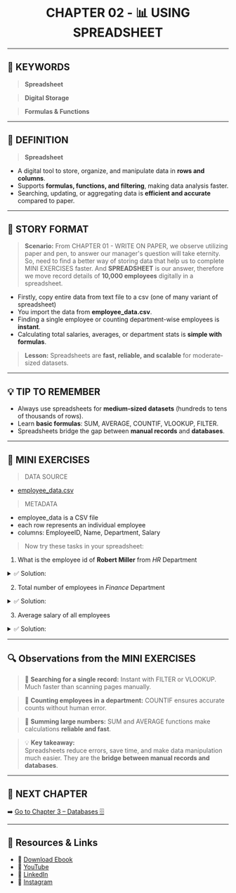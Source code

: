 <h1 align="center">CHAPTER 02 - 📊 USING SPREADSHEET</h1>

---
## 🔑 KEYWORDS
> **Spreadsheet**

> **Digital Storage**  

> **Formulas & Functions**  

---

## 📖 DEFINITION
> **Spreadsheet**
- A digital tool to store, organize, and manipulate data in **rows and columns**.
- Supports **formulas, functions, and filtering**, making data analysis faster.
- Searching, updating, or aggregating data is **efficient and accurate** compared to paper.

---

## 🧱 STORY FORMAT

> **Scenario:**
From CHAPTER 01 - WRITE ON PAPER, we observe utilizing paper and pen, to answer our manager's question will take eternity.
So, need to find a better way of storing data that help us to complete MINI EXERCISES faster.
And **SPREADSHEET** is our answer, therefore we move record details of **10,000 employees** digitally in a spreadsheet.  
- Firstly, copy entire data from text file to a csv (one of many variant of spreadsheet)
- You import the data from **employee_data.csv**.  
- Finding a single employee or counting department-wise employees is **instant**.  
- Calculating total salaries, averages, or department stats is **simple with formulas**.  

> **Lesson:** Spreadsheets are **fast, reliable, and scalable** for moderate-sized datasets.

---

## 💡 TIP TO REMEMBER
- Always use spreadsheets for **medium-sized datasets** (hundreds to tens of thousands of rows).  
- Learn **basic formulas**: SUM, AVERAGE, COUNTIF, VLOOKUP, FILTER.  
- Spreadsheets bridge the gap between **manual records** and **databases**.

---

## 💪 MINI EXERCISES
> DATA SOURCE
- [employee_data.csv](./DATASETS/employee_data.csv)

> METADATA
- employee_data is a CSV file  
- each row represents an individual employee  
- columns: EmployeeID, Name, Department, Salary  

> Now try these tasks in your spreadsheet:

1. What is the employee id of **Robert Miller** from *HR* Department  
<details>
  <summary>✅ Solution:</summary>
  
  **EmployeeID: 4014**  
  *(Hint: Use FILTER or VLOOKUP) - =INDEX(A:A, MATCH(1, (B:B="Robert Miller")*(C:C="HR"), 0)) make sure to press ctrl+shift+entre instead of purely enter*
  *VLOOP - =VLOOKUP("Robert MillerHR", CHOOSE({1,2}, B:B&C:C, A:A), 2, FALSE) make sure to press ctrl+shift+entre instead of purely enter*
</details>

2. Total number of employees in *Finance* Department  
<details>
  <summary>✅ Solution:</summary>
  
  **Employees in Finance Department: 1710**  
  *(Hint: Use COUNTIF function - =COUNTIF(C:C, "Finance"))*
</details>

3. Average salary of all employees  
<details>
  <summary>✅ Solution:</summary>
  
  **Employees Average Salary: 90170.32**  
  *(Hint: Use AVERAGE function on the Salary column - =AVERAGE(D:D))*
</details>

---

## 🔍 Observations from the MINI EXERCISES

> 📌 **Searching for a single record:** Instant with FILTER or VLOOKUP. Much faster than scanning pages manually.  

> 📌 **Counting employees in a department:** COUNTIF ensures accurate counts without human error.  

> 📌 **Summing large numbers:** SUM and AVERAGE functions make calculations **reliable and fast**.  

> 💡 **Key takeaway:**  
Spreadsheets reduce errors, save time, and make data manipulation much easier. They are the **bridge between manual records and databases**.

---

## 📎 NEXT CHAPTER
➡️ [Go to Chapter 3 – Databases 🗄️](chapter-03-database.md)

---

## 🔗 Resources & Links
- 📕 [Download Ebook](https://code4coin.gumroad.com/)
- 🎥 [YouTube](https://www.youtube.com/@code4coin)
- 💼 [LinkedIn](https://www.linkedin.com/in/nitin22/)
- 📸 [Instagram](https://www.instagram.com/code4coin/)
